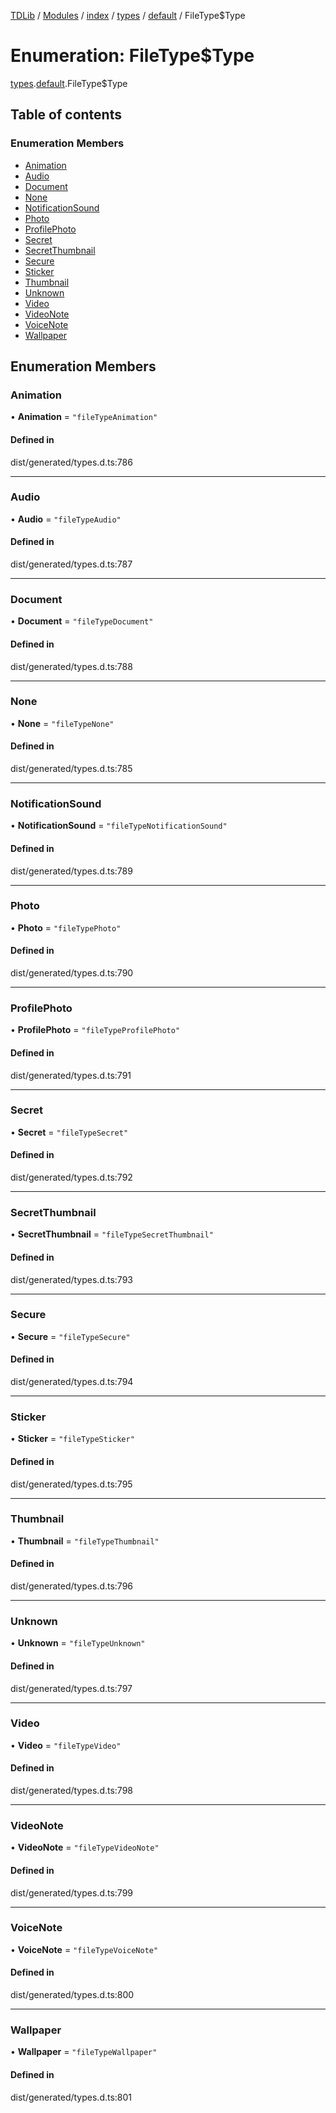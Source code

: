 [TDLib](../README.md) / [Modules](../modules.md) / [index](../modules/index.md) / [types](../modules/index.types.md) / [default](../modules/index.types.default.md) / FileType$Type

# Enumeration: FileType$Type

[types](../modules/index.types.md).[default](../modules/index.types.default.md).FileType$Type

## Table of contents

### Enumeration Members

- [Animation](index.types.default.FileType_Type.md#animation)
- [Audio](index.types.default.FileType_Type.md#audio)
- [Document](index.types.default.FileType_Type.md#document)
- [None](index.types.default.FileType_Type.md#none)
- [NotificationSound](index.types.default.FileType_Type.md#notificationsound)
- [Photo](index.types.default.FileType_Type.md#photo)
- [ProfilePhoto](index.types.default.FileType_Type.md#profilephoto)
- [Secret](index.types.default.FileType_Type.md#secret)
- [SecretThumbnail](index.types.default.FileType_Type.md#secretthumbnail)
- [Secure](index.types.default.FileType_Type.md#secure)
- [Sticker](index.types.default.FileType_Type.md#sticker)
- [Thumbnail](index.types.default.FileType_Type.md#thumbnail)
- [Unknown](index.types.default.FileType_Type.md#unknown)
- [Video](index.types.default.FileType_Type.md#video)
- [VideoNote](index.types.default.FileType_Type.md#videonote)
- [VoiceNote](index.types.default.FileType_Type.md#voicenote)
- [Wallpaper](index.types.default.FileType_Type.md#wallpaper)

## Enumeration Members

### Animation

• **Animation** = ``"fileTypeAnimation"``

#### Defined in

dist/generated/types.d.ts:786

___

### Audio

• **Audio** = ``"fileTypeAudio"``

#### Defined in

dist/generated/types.d.ts:787

___

### Document

• **Document** = ``"fileTypeDocument"``

#### Defined in

dist/generated/types.d.ts:788

___

### None

• **None** = ``"fileTypeNone"``

#### Defined in

dist/generated/types.d.ts:785

___

### NotificationSound

• **NotificationSound** = ``"fileTypeNotificationSound"``

#### Defined in

dist/generated/types.d.ts:789

___

### Photo

• **Photo** = ``"fileTypePhoto"``

#### Defined in

dist/generated/types.d.ts:790

___

### ProfilePhoto

• **ProfilePhoto** = ``"fileTypeProfilePhoto"``

#### Defined in

dist/generated/types.d.ts:791

___

### Secret

• **Secret** = ``"fileTypeSecret"``

#### Defined in

dist/generated/types.d.ts:792

___

### SecretThumbnail

• **SecretThumbnail** = ``"fileTypeSecretThumbnail"``

#### Defined in

dist/generated/types.d.ts:793

___

### Secure

• **Secure** = ``"fileTypeSecure"``

#### Defined in

dist/generated/types.d.ts:794

___

### Sticker

• **Sticker** = ``"fileTypeSticker"``

#### Defined in

dist/generated/types.d.ts:795

___

### Thumbnail

• **Thumbnail** = ``"fileTypeThumbnail"``

#### Defined in

dist/generated/types.d.ts:796

___

### Unknown

• **Unknown** = ``"fileTypeUnknown"``

#### Defined in

dist/generated/types.d.ts:797

___

### Video

• **Video** = ``"fileTypeVideo"``

#### Defined in

dist/generated/types.d.ts:798

___

### VideoNote

• **VideoNote** = ``"fileTypeVideoNote"``

#### Defined in

dist/generated/types.d.ts:799

___

### VoiceNote

• **VoiceNote** = ``"fileTypeVoiceNote"``

#### Defined in

dist/generated/types.d.ts:800

___

### Wallpaper

• **Wallpaper** = ``"fileTypeWallpaper"``

#### Defined in

dist/generated/types.d.ts:801
